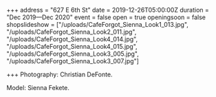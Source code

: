 +++
address = "627 E 6th St"
date = 2019-12-26T05:00:00Z
duration = "Dec 2019—Dec 2020"
event = false
open = true
openingsoon = false
shopslideshow = ["/uploads/CafeForgot_Sienna_Look1_013.jpg", "/uploads/CafeForgot_Sienna_Look2_011.jpg", "/uploads/CafeForgot_Sienna_Look4_014.jpg", "/uploads/CafeForgot_Sienna_Look4_015.jpg", "/uploads/CafeForgot_Sienna_Look3_005.jpg", "/uploads/CafeForgot_Sienna_Look3_007.jpg"]

+++
Photography: Christian DeFonte.

Model: Sienna Fekete. 